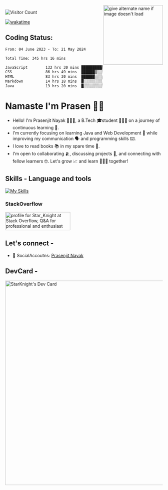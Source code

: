 <img src="https://github.com/StarKnightt/StarKnightt/assets/92244026/88aa0fff-389b-4d45-9724-6f6e8a58526c" alt="give alternate name if image doesn't load" align="right" width="190">
<div>

![Visitor Count](https://profile-counter.glitch.me/StarKnightt/count.svg)




[![wakatime](https://wakatime.com/badge/user/d27d27da-dc32-4c1b-a703-f654f4050105.svg)](https://wakatime.com/@d27d27da-dc32-4c1b-a703-f654f405010)



</div>  

## Coding Status: 
<!--START_SECTION:waka-->

```txt
From: 04 June 2023 - To: 21 May 2024

Total Time: 345 hrs 16 mins

JavaScript        132 hrs 30 mins █████████▓░░░░░░░░░░░░░░░   38.27 %
CSS               86 hrs 49 mins  ██████▒░░░░░░░░░░░░░░░░░░   25.07 %
HTML              83 hrs 30 mins  ██████░░░░░░░░░░░░░░░░░░░   24.12 %
Markdown          14 hrs 18 mins  █░░░░░░░░░░░░░░░░░░░░░░░░   04.13 %
Java              13 hrs 20 mins  █░░░░░░░░░░░░░░░░░░░░░░░░   03.85 %
```

<!--END_SECTION:waka-->

# Namaste I'm Prasen 🙏🏻
- Hello! I'm Prasenjit Nayak 👨🏻‍💻, a B.Tech 🎓student 👨🏻‍🎓 on a journey of continuous learning 📑.
- I'm currently focusing on learning Java and Web Development 🍵 while improving my communication 🗣️ and programming skills ⌨️. 
- I love to read books 📚 in my spare time 🪹.
- I'm open to collaborating 🫂, discussing projects 📒, and connecting with fellow learners 🤓. Let's grow 📈 and learn 🙎🏻‍♂️ together!

## Skills - Language and tools
[![My Skills](https://skillicons.dev/icons?i=react,html,css,javascript,nodejs,expressjs,mongo,tailwind,pug,git,github,vscode,linux,discord&theme=light)](https://skillicons.dev)
<!--social stats -->

### StackOverflow
<a href="https://stackoverflow.com/users/22008549/star-knight"><img src="https://stackoverflow.com/users/flair/22008549.png" width="208" height="58" alt="profile for Star_Knight at Stack Overflow, Q&amp;A for professional and enthusiast programmers" title="profile for Star_Knight at Stack Overflow, Q&amp;A for professional and enthusiast programmers"></a>


## Let's connect -
- 💼 SocialAccoutns: [Prasenjit Nayak](https://www.biodrop.io/StarKnightt)


## DevCard -

<a href="https://app.daily.dev/star_knight___"><img src="https://api.daily.dev/devcards/v2/JeHPFXkQbNoEEkkHQxG3Q.png?type=wide&r=d71" width="652" alt="StarKnight's Dev Card"/></a>
<!-- End of the README files :) --!>
